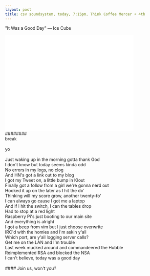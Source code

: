 ```yaml
---
layout: post
title: csv soundsystem, today, 7:15pm, Think Coffee Mercer + 4th
---
```



"It Was a Good Day" — Ice Cube
<br/>
<iframe width="420" height="315" src="//www.youtube.com/embed/8CPlF-IEkXQ" frameborder="0" allowfullscreen></iframe>
<br/>
########
<br/>
break<br/>
<br/>
yo<br/>
<br/>
Just waking up in the morning gotta thank God<br/>
I don't know but today seems kinda odd<br/>
No errors in my logs, no clog<br/>
And HN's got a link out to my blog <br/>
I got my Tweet on, a little bump in Klout<br/>
Finally got a follow from a girl we're gonna nerd out<br/>
Hooked it up on the later as I hit the do'<br/>
Thinking will my score grow, another twenty-fo'<br/>
I can always go cause I got me a laptop<br/>
And if I hit the switch, I can the tables drop<br/>
Had to stop at a red light<br/>
Raspberry Pi's just booting to our main site<br/>
And everything is alright<br/>
I got a beep from vim but I just choose overwrite<br/>
IRC'd with the homies and I'm askin y'all<br/>
Which port, are y'all logging server calls?<br/>
Get me on the LAN and I'm trouble<br/>
Last week mucked around and commandeered the Hubble<br/>
Reimplemented RSA and blocked the NSA<br/>
I can't believe, today was a good day<br/>
<br/>
####
Join us, won't you?
